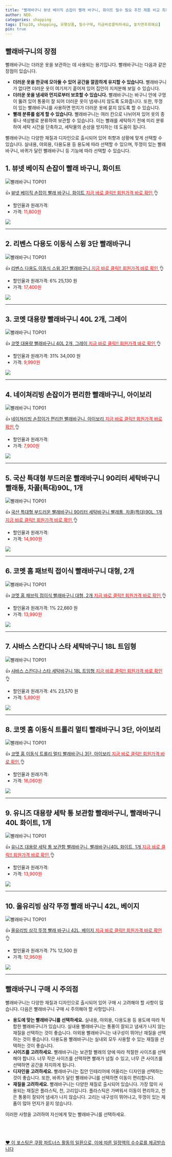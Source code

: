 ```yaml
---
title: "빨래바구니 뷰넷 베이직 손잡이 빨래 바구니, 화이트 필수 필요 추천 제품 비교 최저 가격 비교 장점 구매가이드"
author: NEO.
categories: shopping
tags: [Top10, shopping, 유행상품, 필수구매, 지금바로클릭하세요, 놓치면후회해요]
pin: true
---
```

## 빨래바구니의 장점

빨래바구니는 더러운 옷을 보관하는 데 사용되는 용기입니다. 빨래바구니는 다음과 같은 장점이 있습니다.

* **더러운 옷을 한곳에 모아둘 수 있어 공간을 깔끔하게 유지할 수 있습니다.** 빨래바구니가 없다면 더러운 옷이 여기저기 흩어져 있어 집안이 지저분해 보일 수 있습니다.
* **더러운 옷을 냄새와 먼지로부터 보호할 수 있습니다.** 빨래바구니는 바구니 안에 구멍이 뚫려 있어 통풍이 잘 되어 더러운 옷이 냄새나지 않도록 도와줍니다. 또한, 뚜껑이 있는 빨래바구니를 사용하면 먼지가 더러운 옷에 묻지 않도록 할 수 있습니다.
* **빨래 분류를 쉽게 할 수 있습니다.** 빨래바구니는 여러 칸으로 나뉘어져 있어 옷의 종류나 색상별로 분류하여 보관할 수 있습니다. 이는 빨래를 세탁하기 전에 미리 분류하여 세탁 시간을 단축하고, 세탁물의 손상을 방지하는 데 도움이 됩니다.

빨래바구니는 다양한 재질과 디자인으로 출시되어 있어 취향과 상황에 맞게 선택할 수 있습니다. 실내용, 야외용, 다용도용 등 용도에 따라 선택할 수 있으며, 뚜껑이 있는 빨래바구니, 바퀴가 달린 빨래바구니 등 기능에 따라 선택할 수 있습니다.

   

## 1. 뷰넷 베이직 손잡이 빨래 바구니, 화이트

![빨래바구니 TOP01](https://thumbnail9.coupangcdn.com/thumbnails/remote/490x490ex/image/retail/images/8943440044578043-c602f90d-2925-42a6-a5c4-6085cab25317.jpg)


👍 [뷰넷 베이직 손잡이 빨래 바구니, 화이트 <font color=red> 지금 바로 클릭!! 회원가격 바로 확인 </font> ](https://link.coupang.com/re/AFFSDP?lptag=AF3617701&subid=GithubCoopas&pageKey=7091056718&traceid=V0-153&itemId=11225685642&vendorItemId=78503065818) 👌 


- 할인율과 원래가격: 
- 가격: <span style='color:red'>11,800원</span>

[![](/discount_price.png)](https://link.coupang.com/re/AFFSDP?lptag=AF3617701&subid=GithubCoopas&pageKey=7091056718&traceid=V0-153&itemId=11225685642&vendorItemId=78503065818)

---


   

## 2. 리벤스 다용도 이동식 스윙 3단 빨래바구니

![빨래바구니 TOP01](https://thumbnail10.coupangcdn.com/thumbnails/remote/490x490ex/image/retail/images/2414694615418548-bbdaa2a2-e442-4d09-b8b2-b88de788ca3a.jpg)


👍 [리벤스 다용도 이동식 스윙 3단 빨래바구니 <font color=red> 지금 바로 클릭!! 회원가격 바로 확인 </font> ](https://link.coupang.com/re/AFFSDP?lptag=AF3617701&subid=GithubCoopas&pageKey=1786816104&traceid=V0-153&itemId=3042233882&vendorItemId=71030285260) 👌 


- 할인율과 원래가격: 6%  25,130   원
- 가격: <span style='color:red'>17,400원</span>

[![](/discount_price.png)](https://link.coupang.com/re/AFFSDP?lptag=AF3617701&subid=GithubCoopas&pageKey=1786816104&traceid=V0-153&itemId=3042233882&vendorItemId=71030285260)

---


   

## 3. 코멧 대용량 빨래바구니 40L 2개, 그레이

![빨래바구니 TOP01](https://thumbnail8.coupangcdn.com/thumbnails/remote/490x490ex/image/retail/images/1758897423633704-bd682a9f-f0f8-4483-b0d9-0a03918c822b.png)


👍 [코멧 대용량 빨래바구니 40L 2개, 그레이 <font color=red> 지금 바로 클릭!! 회원가격 바로 확인 </font> ](https://link.coupang.com/re/AFFSDP?lptag=AF3617701&subid=GithubCoopas&pageKey=5655445610&traceid=V0-153&itemId=9267457863&vendorItemId=76553000297) 👌 


- 할인율과 원래가격: 31%  34,000   원
- 가격: <span style='color:red'>9,990원</span>

[![](/discount_price.png)](https://link.coupang.com/re/AFFSDP?lptag=AF3617701&subid=GithubCoopas&pageKey=5655445610&traceid=V0-153&itemId=9267457863&vendorItemId=76553000297)

---


   

## 4. 네이쳐리빙 손잡이가 편리한 빨래바구니, 아이보리

![빨래바구니 TOP01](https://thumbnail8.coupangcdn.com/thumbnails/remote/490x490ex/image/retail/images/2022/12/16/16/2/c8644c26-f09c-497a-a102-fe1168461857.jpg)


👍 [네이쳐리빙 손잡이가 편리한 빨래바구니, 아이보리 <font color=red> 지금 바로 클릭!! 회원가격 바로 확인 </font> ](https://link.coupang.com/re/AFFSDP?lptag=AF3617701&subid=GithubCoopas&pageKey=7000659553&traceid=V0-153&itemId=17166887078&vendorItemId=84339230862) 👌 


- 할인율과 원래가격: 
- 가격: <span style='color:red'>7,900원</span>

[![](/discount_price.png)](https://link.coupang.com/re/AFFSDP?lptag=AF3617701&subid=GithubCoopas&pageKey=7000659553&traceid=V0-153&itemId=17166887078&vendorItemId=84339230862)

---


   

## 5. 국산 특대형 부드러운 빨래바구니 90리터 세탁바구니 빨래통, 차콜(특대)90L, 1개

![빨래바구니 TOP01](https://thumbnail10.coupangcdn.com/thumbnails/remote/490x490ex/image/vendor_inventory/3b15/6fcc65fff0a8c8f1e12c1d1830e4d658247516eeb56576b1236e687b81dd.jpg)


👍 [국산 특대형 부드러운 빨래바구니 90리터 세탁바구니 빨래통, 차콜(특대)90L, 1개 <font color=red> 지금 바로 클릭!! 회원가격 바로 확인 </font> ](https://link.coupang.com/re/AFFSDP?lptag=AF3617701&subid=GithubCoopas&pageKey=7540673498&traceid=V0-153&itemId=19822464153&vendorItemId=4823012702) 👌 


- 할인율과 원래가격: 
- 가격: <span style='color:red'>14,900원</span>

[![](/discount_price.png)](https://link.coupang.com/re/AFFSDP?lptag=AF3617701&subid=GithubCoopas&pageKey=7540673498&traceid=V0-153&itemId=19822464153&vendorItemId=4823012702)

---


   

## 6. 코멧 홈 패브릭 접이식 빨래바구니 대형, 2개

![빨래바구니 TOP01](https://thumbnail10.coupangcdn.com/thumbnails/remote/490x490ex/image/retail/images/9536360977852575-c8d15e26-d74f-418e-a8b4-1790d117fa46.png)


👍 [코멧 홈 패브릭 접이식 빨래바구니 대형, 2개 <font color=red> 지금 바로 클릭!! 회원가격 바로 확인 </font> ](https://link.coupang.com/re/AFFSDP?lptag=AF3617701&subid=GithubCoopas&pageKey=6617697472&traceid=V0-153&itemId=15032505340&vendorItemId=82255112497) 👌 


- 할인율과 원래가격: 1%  22,660   원
- 가격: <span style='color:red'>13,990원</span>

[![](/discount_price.png)](https://link.coupang.com/re/AFFSDP?lptag=AF3617701&subid=GithubCoopas&pageKey=6617697472&traceid=V0-153&itemId=15032505340&vendorItemId=82255112497)

---


   

## 7. 샤바스 스칸디나 스타 세탁바구니 18L 트임형

![빨래바구니 TOP01](https://thumbnail8.coupangcdn.com/thumbnails/remote/490x490ex/image/retail/images/1643931688417875-4fa8ab49-bdac-4384-bd21-fca0e8eb6cbe.jpg)


👍 [샤바스 스칸디나 스타 세탁바구니 18L 트임형 <font color=red> 지금 바로 클릭!! 회원가격 바로 확인 </font> ](https://link.coupang.com/re/AFFSDP?lptag=AF3617701&subid=GithubCoopas&pageKey=2945641&traceid=V0-153&itemId=13771120&vendorItemId=3021092608) 👌 


- 할인율과 원래가격: 4%  23,570   원
- 가격: <span style='color:red'>5,890원</span>

[![](/discount_price.png)](https://link.coupang.com/re/AFFSDP?lptag=AF3617701&subid=GithubCoopas&pageKey=2945641&traceid=V0-153&itemId=13771120&vendorItemId=3021092608)

---


   

## 8. 코멧 홈 이동식 트롤리 멀티 빨래바구니 3단, 아이보리

![빨래바구니 TOP01](https://thumbnail10.coupangcdn.com/thumbnails/remote/490x490ex/image/retail/images/884249138986085-c59f6f10-7e95-4521-9f0f-31206c645884.jpg)


👍 [코멧 홈 이동식 트롤리 멀티 빨래바구니 3단, 아이보리 <font color=red> 지금 바로 클릭!! 회원가격 바로 확인 </font> ](https://link.coupang.com/re/AFFSDP?lptag=AF3617701&subid=GithubCoopas&pageKey=7431770639&traceid=V0-153&itemId=19303969148&vendorItemId=86418361583) 👌 


- 할인율과 원래가격: 
- 가격: <span style='color:red'>16,060원</span>

[![](/discount_price.png)](https://link.coupang.com/re/AFFSDP?lptag=AF3617701&subid=GithubCoopas&pageKey=7431770639&traceid=V0-153&itemId=19303969148&vendorItemId=86418361583)

---


   

## 9. 유니즈 대용량 세탁 통 보관함 빨래바구니, 빨래바구니40L 화이트, 1개

![빨래바구니 TOP01](https://thumbnail8.coupangcdn.com/thumbnails/remote/490x490ex/image/vendor_inventory/9db6/5f96497e2d9020236b6715f3b886dfc783cb51fb8f5177e25643b9c80b55.png)


👍 [유니즈 대용량 세탁 통 보관함 빨래바구니, 빨래바구니40L 화이트, 1개 <font color=red> 지금 바로 클릭!! 회원가격 바로 확인 </font> ](https://link.coupang.com/re/AFFSDP?lptag=AF3617701&subid=GithubCoopas&pageKey=7395840335&traceid=V0-153&itemId=19131365621&vendorItemId=4704562443) 👌 


- 할인율과 원래가격: 
- 가격: <span style='color:red'>13,900원</span>

[![](/discount_price.png)](https://link.coupang.com/re/AFFSDP?lptag=AF3617701&subid=GithubCoopas&pageKey=7395840335&traceid=V0-153&itemId=19131365621&vendorItemId=4704562443)

---


   

## 10. 올유리빙 삼각 뚜껑 빨래 바구니 42L, 베이지

![빨래바구니 TOP01](https://thumbnail7.coupangcdn.com/thumbnails/remote/490x490ex/image/rs_quotation_api/ymeckftm/7c67751726e44db9b90392c8b1d6d765.png)


👍 [올유리빙 삼각 뚜껑 빨래 바구니 42L, 베이지 <font color=red> 지금 바로 클릭!! 회원가격 바로 확인 </font> ](https://link.coupang.com/re/AFFSDP?lptag=AF3617701&subid=GithubCoopas&pageKey=7335925851&traceid=V0-153&itemId=18843885269&vendorItemId=85973440979) 👌 


- 할인율과 원래가격: 7%  12,500   원
- 가격: <span style='color:red'>12,950원</span>

[![](/discount_price.png)](https://link.coupang.com/re/AFFSDP?lptag=AF3617701&subid=GithubCoopas&pageKey=7335925851&traceid=V0-153&itemId=18843885269&vendorItemId=85973440979)

---
## 빨래바구니 구매 시 주의점

빨래바구니는 다양한 재질과 디자인으로 출시되어 있어 구매 시 고려해야 할 사항이 많습니다. 다음은 빨래바구니 구매 시 주의해야 할 사항입니다.

* **용도에 맞는 빨래바구니를 선택하세요.** 실내용, 야외용, 다용도용 등 용도에 따라 적합한 빨래바구니가 있습니다. 실내용 빨래바구니는 통풍이 잘되고 냄새가 나지 않는 재질을 선택하는 것이 좋습니다. 야외용 빨래바구니는 내구성이 뛰어난 재질을 선택하는 것이 좋습니다. 다용도용 빨래바구니는 실내외 모두 사용할 수 있는 재질을 선택하는 것이 좋습니다.
* **사이즈를 고려하세요.** 빨래바구니는 보관할 빨래의 양에 따라 적절한 사이즈를 선택해야 합니다. 너무 작은 사이즈를 선택하면 빨래가 넘칠 수 있고, 너무 큰 사이즈를 선택하면 공간을 차지하게 됩니다.
* **디자인을 고려하세요.** 빨래바구니는 집안 인테리어에 어울리는 디자인을 선택하는 것이 좋습니다. 또한, 바퀴가 달린 빨래바구니를 선택하면 이동이 편리합니다.
* **재질을 고려하세요.** 빨래바구니는 다양한 재질로 출시되어 있습니다. 가장 많이 사용되는 재질은 플라스틱, 천, 고리입니다. 플라스틱은 가벼워서 이동이 편리하고, 천은 통풍이 잘되어 냄새가 나지 않습니다. 고리는 내구성이 뛰어나고, 뚜껑이 있는 제품이 많아 먼지가 묻지 않습니다.

이러한 사항을 고려하여 자신에게 맞는 빨래바구니를 선택하세요.<br><br><br><br><br> [ ❤  이 포스팅은 쿠팡 파트너스 활동의 일환으로, 이에 따른 일정액의 수수료를 제공받습니다](https://link.coupang.com/a/bcEFyh)